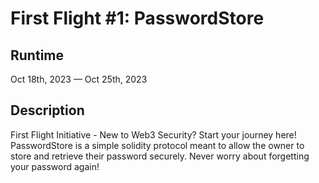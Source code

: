 # First Flight #1: PasswordStore

## Runtime

Oct 18th, 2023 — Oct 25th, 2023

## Description

First Flight Initiative - New to Web3 Security? Start your journey here! PasswordStore is a simple solidity protocol meant to allow the owner to store and retrieve their password securely. Never worry about forgetting your password again!

